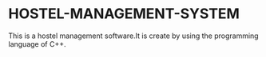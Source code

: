 # HOSTEL-MANAGEMENT-SYSTEM

This is a hostel management software.It is create by using the programming language of C++.
